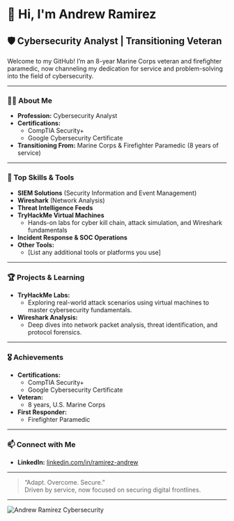 # 👋 Hi, I'm Andrew Ramirez

## 🛡️ Cybersecurity Analyst | Transitioning Veteran

Welcome to my GitHub! I’m an 8-year Marine Corps veteran and firefighter paramedic, now channeling my dedication for service and problem-solving into the field of cybersecurity.

---

### 👨‍💻 About Me

- **Profession:** Cybersecurity Analyst
- **Certifications:**  
  - CompTIA Security+  
  - Google Cybersecurity Certificate
- **Transitioning From:** Marine Corps & Firefighter Paramedic (8 years of service)

---

### 🧰 Top Skills & Tools

- **SIEM Solutions** (Security Information and Event Management)
- **Wireshark** (Network Analysis)
- **Threat Intelligence Feeds**
- **TryHackMe Virtual Machines**  
  - Hands-on labs for cyber kill chain, attack simulation, and Wireshark fundamentals
- **Incident Response & SOC Operations**
- **Other Tools:**  
  - [List any additional tools or platforms you use]

---

### 🏆 Projects & Learning

- **TryHackMe Labs:**  
  - Exploring real-world attack scenarios using virtual machines to master cybersecurity fundamentals.
- **Wireshark Analysis:**  
  - Deep dives into network packet analysis, threat identification, and protocol forensics.

---

### 🎖️ Achievements

- **Certifications:**  
  - CompTIA Security+  
  - Google Cybersecurity Certificate
- **Veteran:**  
  - 8 years, U.S. Marine Corps
- **First Responder:**  
  - Firefighter Paramedic

---

### 📫 Connect with Me

- **LinkedIn:** [linkedin.com/in/ramirez-andrew](https://www.linkedin.com/in/ramirez-andrew)

---

> “Adapt. Overcome. Secure.”  
> Driven by service, now focused on securing digital frontlines.

---

![Andrew Ramirez Cybersecurity](https://user-images.githubusercontent.com/your-image-if-you-want.png)
